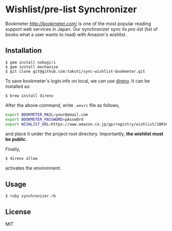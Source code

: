 Wishlist/pre-list Synchronizer
===

Bookmeter http://bookmeter.com/ is one of the most popular reading support web services in Japan. Our synchronizer sync its *pre-list* (list of books what a user wants to read) with Amazon's wishlist.

## Installation

```
$ gem install nokogiri
$ gem install mechanize
$ git clone git@github.com:takuti/sync-wishlist-bookmeter.git
```

To save bookmeter's login info on local, we can use [direnv](https://github.com/direnv/direnv). It can be installed as:

```
$ brew install direnv
```

After the above command, write `.envrc` file as follows,

```sh
export BOOKMETER_MAIL=your@email.com
export BOOKMETER_PASSWORD=pAsswOrd
export WISHLIST_URL=https://www.amazon.co.jp/gp/registry/wishlist/18KSCRB1ZR3W
```

and place it under the project root directory. Importantly, **the wishlist must be public**.

Finally,

```
$ direnv allow
```

activates the environment.

## Usage

```
$ ruby synchronizer.rb
```


## License

MIT
